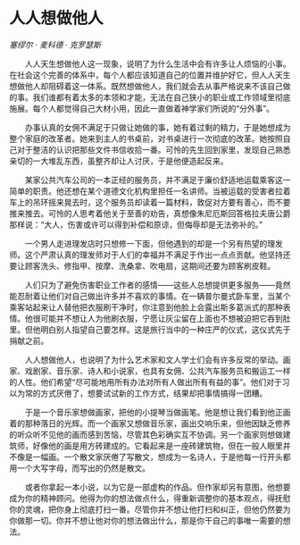 # 人人想做他人

*塞缪尔 · 麦科德 · 克罗瑟斯*

　　人人天生想做他人这一现象，说明了为什么生活中会有许多让人烦恼的小事。在社会这个完善的体系中，每个人都应该知道自己的位置并维护好它，但人人天生想做他人却阻碍着这一体系。既然想做他人，我们就会去从事严格说来不该自己做的事。我们谁都有着太多的本领和才能，无法在自己狭小的职业或工作领域里彻底施展。每个人都觉得自己大材小用，因此一直做着神学家们所说的“分外事”。

　　办事认真的女佣不满足于只做让她做的事，她有着过剩的精力，于是她想成为整个家庭的改革者。她来到主人的书桌前，对书桌进行一次彻底的改革。她按照自己对于整洁的认识把那些文件书信收拾一番。可怜的先生回到家里，发现自己熟悉亲切的一大堆乱东西，虽整齐却让人讨厌，于是他便造起反来。

　　某家公共汽车公司的一本正经的服务员，并不满足于廉价舒适地运载乘客这一简单的职责。他还想在某个道德文化机构里担任一名讲师。当被运载的受害者拉着车上的吊环摇来晃去时，这个服务员却读着一篇材料，敦促对方要有善心，而不要推来推去。可怜的人思考着他关于至善的劝告，真想像朱尼厄斯回答格拉夫唐公爵那样说：“大人，伤害或许可以得到补偿和原谅，但侮辱却是无法弥补的。”

　　一个男人走进理发店时只想修一下面，但他遇到的却是一个另有热望的理发师。这个严肃认真的理发师对于人们的幸福并不满足于作出一点点贡献。他坚持还要让顾客洗头、修指甲、按摩、洗桑拿、吹电扇，这期间还要为顾客刷皮鞋。

　　人们只为了避免伤害职业工作者的感情——这些人总想提供更多服务——竟然能忍耐着让他们对自己做出许多并不喜欢的事情。在一辆普尔曼式卧车里，当某个乘客站起来让人替他把衣服刷干净时，你注意到他脸上会露出斯多葛派式的那种表情。他很可能并不想让人为他刷衣服，宁愿让灰尘留在上面也不想被迫把它吞到肚里。但他明白别人指望自己要怎样。这是旅行当中的一种庄严的仪式，这仪式先于捐献之前。

　　人人想做他人，也说明了为什么艺术家和文人学士们会有许多反常的举动。画家、戏剧家、音乐家、诗人和小说家，也具有女佣、公共汽车服务员和搬运工一样的人性。他们希望“尽可能地用所有办法对所有人做出所有有益的事”。他们对于习以为常的方式厌倦了，想要试试新的工作方式，结果却把事情搞得一团糟。

　　于是一个音乐家想做画家，把他的小提琴当做画笔。他是想让我们看到他正画着的那种落日的光辉。而一个画家又想做音乐家，画出交响乐来，但他因缺乏修养的听众听不见他的画而感到苦恼，尽管其色彩确实互不协调。另一个画家则想做建筑师，好像他的画是用方砖建成的。它看起来是一座砖建筑物，但在一般人眼里并不像是一幅画。一个散文家厌倦了写散文，想成为一名诗人，于是他每一行开头都用一个大写字母，而写出的仍然是散文。

　　或者你拿起一本小说，以为它是一部虚构的作品。但作家却另有意图，他想要成为你的精神顾问。他得为你的想法做点什么，得重新调整你的基本观点，得抚慰你的灵魂，把你身上彻底打扫一番。尽管你并不想让他打扫和纠正，但他仍然要为你做那一切。你并不想让他对你的想法做出什么，那是你干自己的事唯一需要的想法。